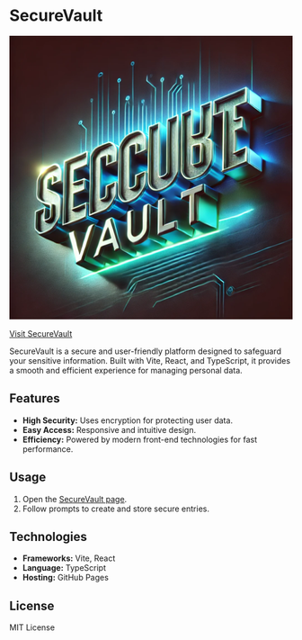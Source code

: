 # SecureVault

![SecureVault 3D Title](https://github.com/nguyenthien0110/SecureVault/blob/main/src/assets/logo.webp)

[Visit SecureVault](https://nguyenthien0110.github.io/SecureVault/)

SecureVault is a secure and user-friendly platform designed to safeguard your sensitive information. Built with Vite, React, and TypeScript, it provides a smooth and efficient experience for managing personal data.

## Features
- **High Security:** Uses encryption for protecting user data.
- **Easy Access:** Responsive and intuitive design.
- **Efficiency:** Powered by modern front-end technologies for fast performance.

## Usage
1. Open the [SecureVault page](https://nguyenthien0110.github.io/SecureVault/).
2. Follow prompts to create and store secure entries.

## Technologies
- **Frameworks:** Vite, React
- **Language:** TypeScript
- **Hosting:** GitHub Pages

## License
MIT License
